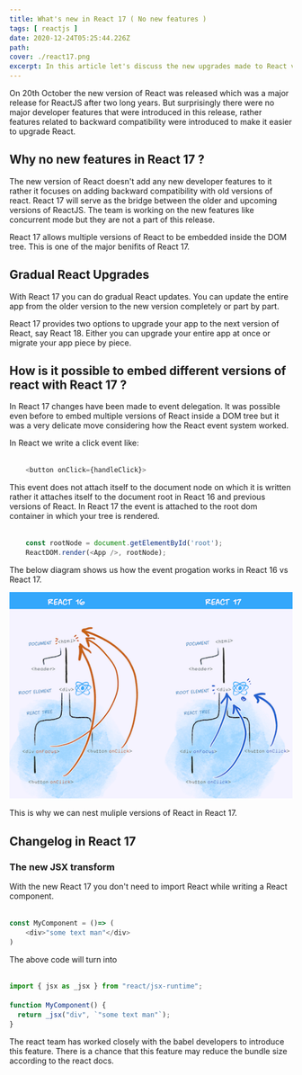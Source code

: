 ```yaml
---
title: What's new in React 17 ( No new features )
tags: [ reactjs ]
date: 2020-12-24T05:25:44.226Z
path: 
cover: ./react17.png
excerpt: In this article let's discuss the new upgrades made to React v17.0 that were released on October 20, 2020. React 17 has no new developer features added to it rather it has features added for backward compatibility.
---
```


On 20th October the new version of React was released which was a major release for ReactJS after two long years. But surprisingly there were no major developer features that were introduced in this release, rather features related to backward compatibility were introduced to make it easier to upgrade React.

## Why no new features in React 17 ?

The new version of React doesn't add any new developer features to it rather it focuses on adding backward compatibility with old versions of react. React 17 will serve as the bridge between the older and upcoming versions of ReactJS. The team is working on the new features like concurrent mode but they are not a part of this release.

React 17 allows multiple versions of React to be embedded inside the DOM tree. This is one of the major benifits of React 17.

## Gradual React Upgrades

With React 17 you can do gradual React updates. You can update the entire app from the older version to the new version completely or part by part.

React 17 provides two options to upgrade your app to the next version of React, say React 18. Either you can upgrade your entire app at once or migrate your app piece by piece.

## How is it possible to embed different versions of react with React 17 ?

In React 17 changes have been made to event delegation. It was possible even before to embed multiple versions of React inside a DOM tree but it was a very delicate move considering how the React event system worked.

In React we write a click event like:

```javascript

    <button onClick={handleClick}>

```

This event does not attach itself to the document node on which it is written rather it attaches itself to the document root in React 16 and previous versions of React. In React 17 the event is attached to the root dom container in which your tree is rendered. 

```javascript

    const rootNode = document.getElementById('root');
    ReactDOM.render(<App />, rootNode);

```

The below diagram shows us how the event progation works in React 16 vs React 17.

![](./react_17_delegation.png)

This is why we can nest muliple versions of React in React 17.

## Changelog in React 17

### The new JSX transform

With the new React 17 you don't need to import React while writing a React component.

```javascript

const MyComponent = ()=> (
    <div>"some text man"</div>
)

```

The above code will turn into 

```javascript

import { jsx as _jsx } from "react/jsx-runtime";

function MyComponent() {
  return _jsx("div", `"some text man"`);
}

```

The react team has worked closely with the babel developers to introduce this feature. There is a chance that this feature may reduce the bundle size according to the react docs.
